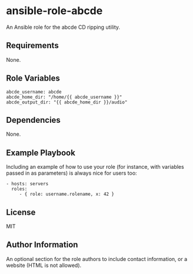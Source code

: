 # ansible-role-abcde

An Ansible role for the abcde CD ripping utility.

## Requirements

None.

## Role Variables

```
abcde_username: abcde
abcde_home_dir: "/home/{{ abcde_username }}"
abcde_output_dir: "{{ abcde_home_dir }}/audio"
```

## Dependencies

None.

## Example Playbook

Including an example of how to use your role (for instance, with variables passed in as parameters) is always nice for users too:

    - hosts: servers
      roles:
         - { role: username.rolename, x: 42 }

## License

MIT

## Author Information

An optional section for the role authors to include contact information, or a website (HTML is not allowed).
